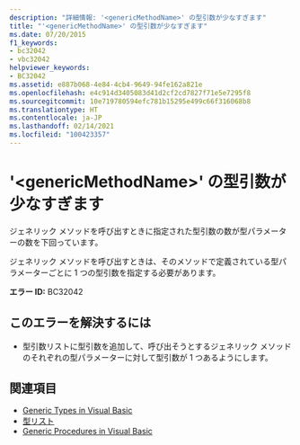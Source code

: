 ```yaml
---
description: "詳細情報: '<genericMethodName>' の型引数が少なすぎます"
title: "'<genericMethodName>' の型引数が少なすぎます"
ms.date: 07/20/2015
f1_keywords:
- bc32042
- vbc32042
helpviewer_keywords:
- BC32042
ms.assetid: e887b068-4e84-4cb4-9649-94fe162a821e
ms.openlocfilehash: e4c914d3405083d41d2cf2cd7827f71e5e7295f8
ms.sourcegitcommit: 10e719780594efc781b15295e499c66f316068b8
ms.translationtype: HT
ms.contentlocale: ja-JP
ms.lasthandoff: 02/14/2021
ms.locfileid: "100423357"
---
```

# <a name="too-few-type-arguments-to-genericmethodname"></a>'\<genericMethodName>' の型引数が少なすぎます

ジェネリック メソッドを呼び出すときに指定された型引数の数が型パラメーターの数を下回っています。  
  
 ジェネリック メソッドを呼び出すときは、そのメソッドで定義されている型パラメーターごとに 1 つの型引数を指定する必要があります。  
  
 **エラー ID:** BC32042  
  
## <a name="to-correct-this-error"></a>このエラーを解決するには  
  
- 型引数リストに型引数を追加して、呼び出そうとするジェネリック メソッドのそれぞれの型パラメーターに対して型引数が 1 つあるようにします。  
  
## <a name="see-also"></a>関連項目

- [Generic Types in Visual Basic](../programming-guide/language-features/data-types/generic-types.md)
- [型リスト](../language-reference/statements/type-list.md)
- [Generic Procedures in Visual Basic](../programming-guide/language-features/data-types/generic-procedures.md)
